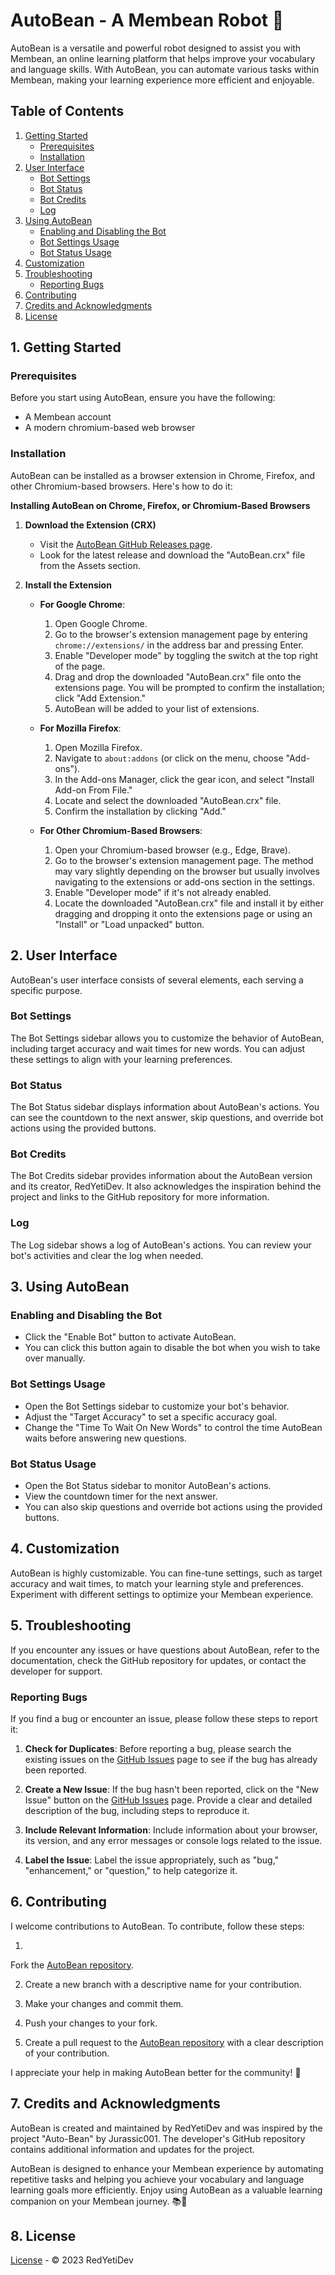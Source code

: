 # AutoBean - A Membean Robot 🤖

AutoBean is a versatile and powerful robot designed to assist you with Membean, an online learning platform that helps improve your vocabulary and language skills. With AutoBean, you can automate various tasks within Membean, making your learning experience more efficient and enjoyable.

## Table of Contents

1. [Getting Started](#getting-started)
   - [Prerequisites](#prerequisites)
   - [Installation](#installation)
2. [User Interface](#user-interface)
   - [Bot Settings](#bot-settings)
   - [Bot Status](#bot-status)
   - [Bot Credits](#bot-credits)
   - [Log](#log)
3. [Using AutoBean](#using-autobean)
   - [Enabling and Disabling the Bot](#enabling-and-disabling-the-bot)
   - [Bot Settings Usage](#bot-settings-usage)
   - [Bot Status Usage](#bot-status-usage)
4. [Customization](#customization)
5. [Troubleshooting](#troubleshooting)
   - [Reporting Bugs](#reporting-bugs)
6. [Contributing](#contributing)
7. [Credits and Acknowledgments](#credits-and-acknowledgments)
8. [License](#license)

## 1. Getting Started <a name="getting-started"></a>

### Prerequisites <a name="prerequisites"></a>

Before you start using AutoBean, ensure you have the following:

- A Membean account
- A modern chromium-based web browser

### Installation <a name="installation"></a>

AutoBean can be installed as a browser extension in Chrome, Firefox, and other Chromium-based browsers. Here's how to do it:

**Installing AutoBean on Chrome, Firefox, or Chromium-Based Browsers**

1. **Download the Extension (CRX)**

   - Visit the [AutoBean GitHub Releases page](https://github.com/RedYetiDev/AutoBean/releases).
   - Look for the latest release and download the "AutoBean.crx" file from the Assets section.

2. **Install the Extension**

   - **For Google Chrome**:

     1. Open Google Chrome.
     2. Go to the browser's extension management page by entering `chrome://extensions/` in the address bar and pressing Enter.
     3. Enable "Developer mode" by toggling the switch at the top right of the page.
     4. Drag and drop the downloaded "AutoBean.crx" file onto the extensions page. You will be prompted to confirm the installation; click "Add Extension."
     5. AutoBean will be added to your list of extensions.

   - **For Mozilla Firefox**:

     1. Open Mozilla Firefox.
     2. Navigate to `about:addons` (or click on the menu, choose "Add-ons").
     3. In the Add-ons Manager, click the gear icon, and select "Install Add-on From File."
     4. Locate and select the downloaded "AutoBean.crx" file.
     5. Confirm the installation by clicking "Add."

   - **For Other Chromium-Based Browsers**:

     1. Open your Chromium-based browser (e.g., Edge, Brave).
     2. Go to the browser's extension management page. The method may vary slightly depending on the browser but usually involves navigating to the extensions or add-ons section in the settings.
     3. Enable "Developer mode" if it's not already enabled.
     4. Locate the downloaded "AutoBean.crx" file and install it by either dragging and dropping it onto the extensions page or using an "Install" or "Load unpacked" button.

## 2. User Interface <a name="user-interface"></a>

AutoBean's user interface consists of several elements, each serving a specific purpose.

### Bot Settings <a name="bot-settings"></a>

The Bot Settings sidebar allows you to customize the behavior of AutoBean, including target accuracy and wait times for new words. You can adjust these settings to align with your learning preferences.

### Bot Status <a name="bot-status"></a>

The Bot Status sidebar displays information about AutoBean's actions. You can see the countdown to the next answer, skip questions, and override bot actions using the provided buttons.

### Bot Credits <a name="bot-credits"></a>

The Bot Credits sidebar provides information about the AutoBean version and its creator, RedYetiDev. It also acknowledges the inspiration behind the project and links to the GitHub repository for more information.

### Log <a name="log"></a>

The Log sidebar shows a log of AutoBean's actions. You can review your bot's activities and clear the log when needed.

## 3. Using AutoBean <a name="using-autobean"></a>

### Enabling and Disabling the Bot <a name="enabling-and-disabling-the-bot"></a>

- Click the "Enable Bot" button to activate AutoBean.
- You can click this button again to disable the bot when you wish to take over manually.

### Bot Settings Usage <a name="bot-settings-usage"></a>

- Open the Bot Settings sidebar to customize your bot's behavior.
- Adjust the "Target Accuracy" to set a specific accuracy goal.
- Change the "Time To Wait On New Words" to control the time AutoBean waits before answering new questions.

### Bot Status Usage <a name="bot-status-usage"></a>

- Open the Bot Status sidebar to monitor AutoBean's actions.
- View the countdown timer for the next answer.
- You can also skip questions and override bot actions using the provided buttons.

## 4. Customization <a name="customization"></a>

AutoBean is highly customizable. You can fine-tune settings, such as target accuracy and wait times, to match your learning style and preferences. Experiment with different settings to optimize your Membean experience.

## 5. Troubleshooting <a name="troubleshooting"></a>

If you encounter any issues or have questions about AutoBean, refer to the documentation, check the GitHub repository for updates, or contact the developer for support.

### Reporting Bugs <a name="reporting-bugs"></a>

If you find a bug or encounter an issue, please follow these steps to report it:

1. **Check for Duplicates**: Before reporting a bug, please search the existing issues on the [GitHub Issues](https://github.com/RedYetiDev/AutoBean/issues) page to see if the bug has already been reported.

2. **Create a New Issue**: If the bug hasn't been reported, click on the "New Issue" button on the [GitHub Issues](https://github.com/RedYetiDev/AutoBean/issues) page. Provide a clear and detailed description of the bug, including steps to reproduce it.

3. **Include Relevant Information**: Include information about your browser, its version, and any error messages or console logs related to the issue.

4. **Label the Issue**: Label the issue appropriately, such as "bug," "enhancement," or "question," to help categorize it.

## 6. Contributing <a name="contributing"></a>

I welcome contributions to AutoBean. To contribute, follow these steps:

1.

Fork the [AutoBean repository](https://github.com/RedYetiDev/AutoBean).

2. Create a new branch with a descriptive name for your contribution.

3. Make your changes and commit them.

4. Push your changes to your fork.

5. Create a pull request to the [AutoBean repository](https://github.com/RedYetiDev/AutoBean) with a clear description of your contribution.

I appreciate your help in making AutoBean better for the community! 🙌

## 7. Credits and Acknowledgments <a name="credits-and-acknowledgments"></a>

AutoBean is created and maintained by RedYetiDev and was inspired by the project "Auto-Bean" by Jurassic001. The developer's GitHub repository contains additional information and updates for the project.

AutoBean is designed to enhance your Membean experience by automating repetitive tasks and helping you achieve your vocabulary and language learning goals more efficiently. Enjoy using AutoBean as a valuable learning companion on your Membean journey. 📚🚀

## 8. License <a name="license"></a>

[License](https://github.com/RedYetiDev/AutoBean/blob/master/LICENSE) - © 2023 RedYetiDev
